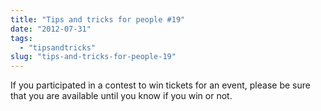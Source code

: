 ```yaml
---
title: "Tips and tricks for people #19"
date: "2012-07-31"
tags: 
  - "tipsandtricks"
slug: "tips-and-tricks-for-people-19"
---
```


If you participated in a contest to win tickets for an event, please be sure that you are available until you know if you win or not.
